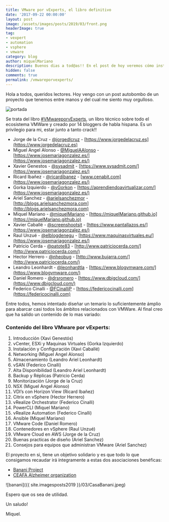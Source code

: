 ```yaml
---
title: VMware por vExperts, el libro definitivo
date: '2017-09-22 00:00:00'
layout: post
image: /assets/images/posts/2019/03/front.png
headerImage: true
tag:
- vexpert
- automation
- vsphere
- vmware
category: blog
author: miquelMariano
description: Buenos dias a tod@as!! En el post de hoy veremos cómo instalar la última versión de PowerCLI 11.1 sobre windows
hidden: false
comments: true
permalink: /vmwareporvexperts/
---
```


Hola a todos, queridos lectores. Hoy vengo con un post autobombo de un proyecto que tenemos entre manos y del cual me siento muy orgulloso.

![portada](https://www.vmwareporvexperts.org/wp-content/uploads/2019/02/libro-vmware-por-vexperts-478-677.jpg)

Se trata del libro [#VMwareporvExperts](https://www.vmwareporvexperts.org), un libro técnico sobre todo el ecosistema VMWare y creado por 14 bloggers de habla hispana. Es un privilegio para mi, estar junto a tanto crack!!

- Jorge de la Cruz - [@jorgedlcruz](https://twitter.com/jorgedlcruz) - [https://www.jorgedelacruz.es](https://www.jorgedelacruz.es)
- Miguel Angel Alonso - [@MiguelAAlonso](https://twitter.com/MiguelAAlonso) - [https://www.josemariagonzalez.es/](https://www.josemariagonzalez.es/)
- Xavier Genestos - [@sysadmit](https://twitter.com/sysadmit) - [https://www.sysadmit.com/](https://www.josemariagonzalez.es/)
- Ricard Ibañez - [@ricardibanez](https://twitter.com/ricardibanez) - [www.cenabit.com](https://www.josemariagonzalez.es/)
- Gorka Izquierdo - [@vGorkon](https://twitter.com/vGorkon) - [https://aprendiendoavirtualizar.com/](https://www.josemariagonzalez.es/)
- Ariel Sanchez - [@arielsanchezmor](https://twitter.com/arielsanchezmor) - [http://blogs.arielsanchezmora.com](http://blogs.arielsanchezmora.com)
- Miquel Mariano - [@miquelMariano](https://twitter.com/miquelMariano) - [https://miquelMariano.github.io](https://miquelMariano.github.io)
- Xavier Caballé - [@screenshootsit](https://twitter.com/screenshootsit) - [https://www.pantallazos.es/](https://www.josemariagonzalez.es/)
- Raul Unzué - [@elblogdenegu](https://twitter.com/elblogdenegu) - [https://www.maquinasvirtuales.eu/](https://www.josemariagonzalez.es/)
- Patricio Cerda - [@patote83](https://twitter.com/patote83) - [http://www.patriciocerda.com/](http://www.patriciocerda.com/)
- Hector Herrero - [@nheobug](https://twitter.com/nheobug) - [http://www.bujarra.com/](http://www.patriciocerda.com/)
- Leandro Leonhardt - [@leonhardtla](https://twitter.com/leonhardtla) - [https://www.blogvmware.com/](https://www.blogvmware.com/)
- Daniel Romero - [@drsromero](https://twitter.com/drsromero) - [https://www.dbigcloud.com/](https://www.dbigcloud.com/)
- Federico Cinalli - [@FCinalliP](https://twitter.com/FCinalliP) - [https://federicocinalli.com](https://federicocinalli.com)

Entre todos, hemos intentado diseñar un temario lo suficientemente ámplio para abarcar casi todos los ámbitos relacionados con VMWare. Al final creo que ha salido un contenido de lo mas variado:


### Contenido del libro VMware por vExperts:
1. Introducción (Xavi Genestós)
2. vCenter, ESXi y Maquinas Virtuales (Gorka Izquierdo)
3. Instalación y Configuración (Xavi Caballé)
4. Networking (Miguel Angel Alonso)
5. Almacenamiento (Leandro Ariel Leonhardt)
6. vSAN (Federico Cinalli)
7. Alta Disponibilidad (Leandro Ariel Leonhardt)
8. Backup y Réplicas (Patricio Cerda)
9. Monitorización (Jorge de la Cruz)
10. NSX (Miguel Angel Alonso)
11. VDI’s con Horizon View (Ricard Ibañez)
12. Citrix en vSphere (Hector Herrero)
13. vRealize Orchestrator (Federico Cinalli)
14. PowerCLI (Miquel Mariano)
15. vRealize Automation (Federico Cinalli)
16. Ansible (Miquel Mariano)
17. VMware Code (Daniel Romero)
18. Contenedores en vSphere (Raul Unzué)
19. VMware Cloud en AWS (Jorge de la Cruz)
20. Buenas practicas de diseño (Ariel Sanchez)
21. Consejos para equipos que administran VMware (Ariel Sanchez)

El proyecto en si, tiene un objetivo solidario y es que todo lo que consigamos recaudar irá íntegramente a estas dos asociaciones benéficas:

- [Banani Project](http://www.amafestival.org/es/proyecto-banani)
- [CEAFA Alzheimer organization](https://www.ceafa.es)

![banani]({{ site.imagesposts2019 }}/03/CasaBanani.jpeg)















Espero que os sea de utilidad.

Un saludo!

Miquel.


